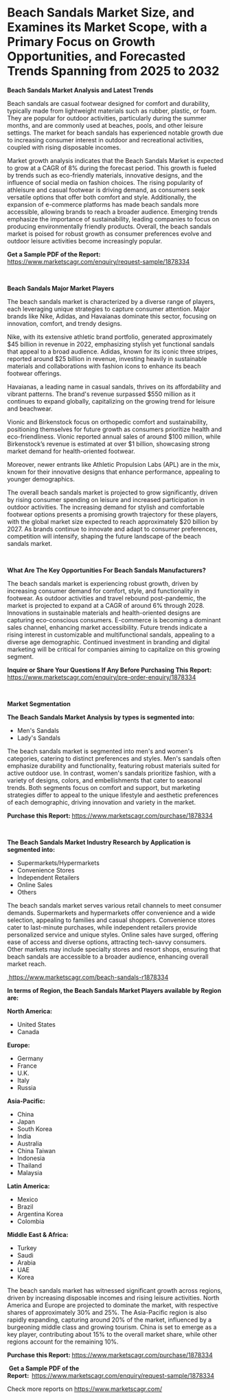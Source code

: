 <p><h1>Beach Sandals Market Size, and Examines its Market Scope, with a Primary Focus on Growth Opportunities, and Forecasted Trends Spanning from 2025 to 2032</h1></p><p><strong>Beach Sandals Market Analysis and Latest Trends</strong></p>
<p><p>Beach sandals are casual footwear designed for comfort and durability, typically made from lightweight materials such as rubber, plastic, or foam. They are popular for outdoor activities, particularly during the summer months, and are commonly used at beaches, pools, and other leisure settings. The market for beach sandals has experienced notable growth due to increasing consumer interest in outdoor and recreational activities, coupled with rising disposable incomes.</p><p>Market growth analysis indicates that the Beach Sandals Market is expected to grow at a CAGR of 8% during the forecast period. This growth is fueled by trends such as eco-friendly materials, innovative designs, and the influence of social media on fashion choices. The rising popularity of athleisure and casual footwear is driving demand, as consumers seek versatile options that offer both comfort and style. Additionally, the expansion of e-commerce platforms has made beach sandals more accessible, allowing brands to reach a broader audience. Emerging trends emphasize the importance of sustainability, leading companies to focus on producing environmentally friendly products. Overall, the beach sandals market is poised for robust growth as consumer preferences evolve and outdoor leisure activities become increasingly popular.</p></p>
<p><strong>Get a Sample PDF of the Report:&nbsp;</strong> <a href="https://www.marketscagr.com/enquiry/request-sample/1878334?utm_campaign=3221&utm_medium=2&utm_source=Github&utm_content=ia&utm_term=10042025&utm_id=beach-sandals">https://www.marketscagr.com/enquiry/request-sample/1878334</a></p>
<p>&nbsp;</p>
<p><strong>Beach Sandals Major Market Players</strong></p>
<p><p>The beach sandals market is characterized by a diverse range of players, each leveraging unique strategies to capture consumer attention. Major brands like Nike, Adidas, and Havaianas dominate this sector, focusing on innovation, comfort, and trendy designs. </p><p>Nike, with its extensive athletic brand portfolio, generated approximately $45 billion in revenue in 2022, emphasizing stylish yet functional sandals that appeal to a broad audience. Adidas, known for its iconic three stripes, reported around $25 billion in revenue, investing heavily in sustainable materials and collaborations with fashion icons to enhance its beach footwear offerings.</p><p>Havaianas, a leading name in casual sandals, thrives on its affordability and vibrant patterns. The brand's revenue surpassed $550 million as it continues to expand globally, capitalizing on the growing trend for leisure and beachwear. </p><p>Vionic and Birkenstock focus on orthopedic comfort and sustainability, positioning themselves for future growth as consumers prioritize health and eco-friendliness. Vionic reported annual sales of around $100 million, while Birkenstock’s revenue is estimated at over $1 billion, showcasing strong market demand for health-oriented footwear.</p><p>Moreover, newer entrants like Athletic Propulsion Labs (APL) are in the mix, known for their innovative designs that enhance performance, appealing to younger demographics. </p><p>The overall beach sandals market is projected to grow significantly, driven by rising consumer spending on leisure and increased participation in outdoor activities. The increasing demand for stylish and comfortable footwear options presents a promising growth trajectory for these players, with the global market size expected to reach approximately $20 billion by 2027. As brands continue to innovate and adapt to consumer preferences, competition will intensify, shaping the future landscape of the beach sandals market.</p></p>
<p>&nbsp;</p>
<p><strong>What Are The Key Opportunities For Beach Sandals Manufacturers?</strong></p>
<p><p>The beach sandals market is experiencing robust growth, driven by increasing consumer demand for comfort, style, and functionality in footwear. As outdoor activities and travel rebound post-pandemic, the market is projected to expand at a CAGR of around 6% through 2028. Innovations in sustainable materials and health-oriented designs are capturing eco-conscious consumers. E-commerce is becoming a dominant sales channel, enhancing market accessibility. Future trends indicate a rising interest in customizable and multifunctional sandals, appealing to a diverse age demographic. Continued investment in branding and digital marketing will be critical for companies aiming to capitalize on this growing segment.</p></p>
<p><strong>Inquire or Share Your Questions If Any Before Purchasing This Report:</strong> <a href="https://www.marketscagr.com/enquiry/pre-order-enquiry/1878334?utm_campaign=3221&utm_medium=2&utm_source=Github&utm_content=ia&utm_term=10042025&utm_id=beach-sandals">https://www.marketscagr.com/enquiry/pre-order-enquiry/1878334</a></p>
<p>&nbsp;</p>
<p><strong>Market Segmentation</strong></p>
<p><strong>The Beach Sandals Market Analysis by types is segmented into:</strong></p>
<p><ul><li>Men's Sandals</li><li>Lady's Sandals</li></ul></p>
<p><p>The beach sandals market is segmented into men's and women's categories, catering to distinct preferences and styles. Men's sandals often emphasize durability and functionality, featuring robust materials suited for active outdoor use. In contrast, women's sandals prioritize fashion, with a variety of designs, colors, and embellishments that cater to seasonal trends. Both segments focus on comfort and support, but marketing strategies differ to appeal to the unique lifestyle and aesthetic preferences of each demographic, driving innovation and variety in the market.</p></p>
<p><strong>Purchase this Report:&nbsp;</strong><a href="https://www.marketscagr.com/purchase/1878334?utm_campaign=3221&utm_medium=2&utm_source=Github&utm_content=ia&utm_term=10042025&utm_id=beach-sandals">https://www.marketscagr.com/purchase/1878334</a></p>
<p>&nbsp;</p>
<p><strong>The Beach Sandals Market Industry Research by Application is segmented into:</strong></p>
<p><ul><li>Supermarkets/Hypermarkets</li><li>Convenience Stores</li><li>Independent Retailers</li><li>Online Sales</li><li>Others</li></ul></p>
<p><p>The beach sandals market serves various retail channels to meet consumer demands. Supermarkets and hypermarkets offer convenience and a wide selection, appealing to families and casual shoppers. Convenience stores cater to last-minute purchases, while independent retailers provide personalized service and unique styles. Online sales have surged, offering ease of access and diverse options, attracting tech-savvy consumers. Other markets may include specialty stores and resort shops, ensuring that beach sandals are accessible to a broader audience, enhancing overall market reach.</p></p>
<p><a href="https://www.marketscagr.com/beach-sandals-r1878334?utm_campaign=3221&utm_medium=2&utm_source=Github&utm_content=ia&utm_term=10042025&utm_id=beach-sandals">&nbsp;https://www.marketscagr.com/beach-sandals-r1878334</a></p>
<p><strong>In terms of Region, the Beach Sandals Market Players available by Region are:</strong></p>
<p>
    <p> <strong> North America: </strong>
        <ul>
            <li>United States</li>
            <li>Canada</li>
        </ul>
        </p> 
    <p> <strong> Europe: </strong>
        <ul>
            <li>Germany</li>
            <li>France</li>
            <li>U.K.</li>
            <li>Italy</li>
            <li>Russia</li>
        </ul>
        </p> 
    <p> <strong> Asia-Pacific: </strong>
        <ul>
            <li>China</li>
            <li>Japan</li>
            <li>South Korea</li>
            <li>India</li>
            <li>Australia</li>
            <li>China Taiwan</li>
            <li>Indonesia</li>
            <li>Thailand</li>
            <li>Malaysia</li>
        </ul>
        </p> 
    <p> <strong> Latin America: </strong>
        <ul>
            <li>Mexico</li>
            <li>Brazil</li>
            <li>Argentina Korea</li>
            <li>Colombia</li>
        </ul>
        </p> 
    <p> <strong> Middle East & Africa: </strong>
        <ul>
            <li>Turkey</li>
            <li>Saudi</li>
            <li>Arabia</li>
            <li>UAE</li>
            <li>Korea</li>
        </ul>
    </p>
    </p>
<p><p>The beach sandals market has witnessed significant growth across regions, driven by increasing disposable incomes and rising leisure activities. North America and Europe are projected to dominate the market, with respective shares of approximately 30% and 25%. The Asia-Pacific region is also rapidly expanding, capturing around 20% of the market, influenced by a burgeoning middle class and growing tourism. China is set to emerge as a key player, contributing about 15% to the overall market share, while other regions account for the remaining 10%.</p></p>
<p><strong>Purchase this Report: </strong><a href="https://www.marketscagr.com/purchase/1878334?utm_campaign=3221&utm_medium=2&utm_source=Github&utm_content=ia&utm_term=10042025&utm_id=beach-sandals">https://www.marketscagr.com/purchase/1878334</a></p>
<p>&nbsp;<strong>Get a Sample PDF of the Report:&nbsp;&nbsp;</strong><a href="https://www.marketscagr.com/enquiry/request-sample/1878334?utm_campaign=3221&utm_medium=2&utm_source=Github&utm_content=ia&utm_term=10042025&utm_id=beach-sandals">https://www.marketscagr.com/enquiry/request-sample/1878334</a></p>
<p><strong></strong></p>
<p>Check more reports on <a href="https://www.marketscagr.com/?utm_campaign=3221&utm_medium=2&utm_source=Github&utm_content=ia&utm_term=10042025&utm_id=beach-sandals">https://www.marketscagr.com/</a></p>